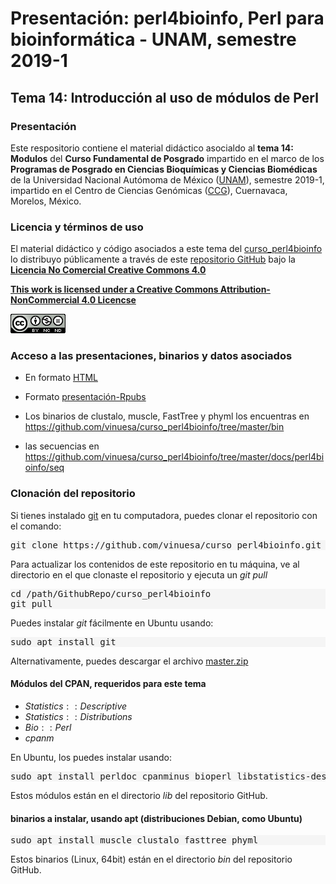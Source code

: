 # Presentación: perl4bioinfo, Perl para bioinform&aacute;tica - UNAM, semestre 2019-1

## Tema 14: Introducci&oacute;n al uso de m&oacute;dulos de Perl

### Presentación

Este respositorio contiene el material didáctico asocialdo al **tema 14: Modulos** del **Curso Fundamental de Posgrado** 
impartido en el marco de los **Programas de Posgrado en Ciencias Bioquímicas y Ciencias Biomédicas**
de la Universidad Nacional Autómoma de México ([UNAM](http://www.unam.mx/)), semestre 2019-1, 
impartido en el Centro de Ciencias Genómicas ([CCG](http://www.ccg.unam.mx/)), Cuernavaca, 
Morelos, México.

### Licencia y términos de uso

El material didáctico y código asociados a este tema del [curso_perl4bioinfo](https://github.com/vinuesa/curso_perl4bioinfo) lo distribuyo p&uacute;blicamente a trav&eacute;s de este [repositorio GitHub](https://github.com/vinuesa/curso_perl4bioinfo) bajo la [**Licencia No Comercial Creative Commons 4.0**](https://creativecommons.org/licenses/by-nc/4.0/) 

[**This work is licensed under a Creative Commons Attribution-NonCommercial 4.0 Licencse**](http://creativecommons.org/licenses/by-nc/4.0/)

![CC BY-NC 4.0 license](docs/perl4bioinfo/pics/CC_BY-NC_4.0_88x31.png)

### Acceso a las presentaciones, binarios y datos asociados

- En formato [HTML](https://vinuesa.github.io/curso_perl4bioinfo/perl4bioinfo/)

- Formato [presentación-Rpubs](https://vinuesa.github.io/curso_perl4bioinfo/perl4bioinfo/Rpubs/)

- Los binarios de clustalo, muscle, FastTree y phyml los encuentras en https://github.com/vinuesa/curso_perl4bioinfo/tree/master/bin

- las secuencias en https://github.com/vinuesa/curso_perl4bioinfo/tree/master/docs/perl4bioinfo/seq

### Clonaci&oacute;n del repositorio

Si tienes instalado [git](https://git-scm.com/) en tu computadora, puedes clonar el 
repositorio con el comando:

<pre style="background: whitesmoke">
git clone https://github.com/vinuesa/curso_perl4bioinfo.git
</pre>

Para actualizar los contenidos de este repositorio en tu máquina, ve al
directorio en el que clonaste el repositorio y ejecuta un $git\ pull$

<pre style="background: whitesmoke">
cd /path/GithubRepo/curso_perl4bioinfo
git pull
</pre>

Puedes instalar $git$ fácilmente en Ubuntu usando:
<pre style="background: whitesmoke">
sudo apt install git
</pre>

Alternativamente, puedes descargar el archivo [master.zip](https://github.com/vinuesa/get_phylomarkers/archive/master.zip)

#### Módulos del CPAN, requeridos para este tema

- $Statistics::Descriptive$
- $Statistics::Distributions$
- $Bio::Perl$
- $cpanm$

En Ubuntu, los puedes instalar usando:
<pre style="background: whitesmoke">
sudo apt install perldoc cpanminus bioperl libstatistics-descriptive-perl libstatistics-distributions-perl
</pre>

Estos módulos están en el directorio $lib$ del repositorio GitHub.

#### binarios a instalar, usando apt (distribuciones Debian, como Ubuntu)
<pre style="background: whitesmoke">
sudo apt install muscle clustalo fasttree phyml
</pre>

Estos binarios (Linux, 64bit) están en el directorio $bin$ del repositorio GitHub.

